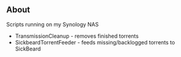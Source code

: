 ## About ##

Scripts running on my Synology NAS

* TransmissionCleanup - removes finished torrents
* SickbeardTorrentFeeder - feeds missing/backlogged torrents to SickBeard